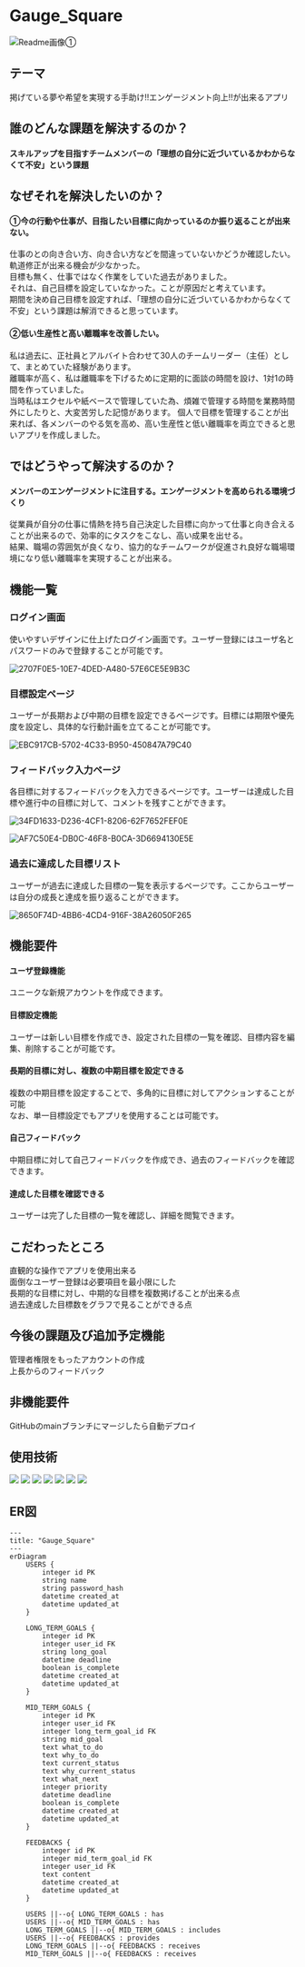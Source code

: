 # Gauge_Square
![Readme画像①](https://github.com/user-attachments/assets/bbb69363-b5b6-4ca9-ad6e-19b1f8f03013)
## テーマ
掲げている夢や希望を実現する手助け!!エンゲージメント向上!!が出来るアプリ
  
## 誰のどんな課題を解決するのか？
#### スキルアップを目指すチームメンバーの「理想の自分に近づいているかわからなくて不安」という課題
  
## なぜそれを解決したいのか？
#### ①今の行動や仕事が、目指したい目標に向かっているのか振り返ることが出来ない。
仕事のとの向き合い方、向き合い方などを間違っていないかどうか確認したい。軌道修正が出来る機会が少なかった。  
目標も無く、仕事ではなく作業をしていた過去がありました。  
それは、自己目標を設定していなかった。ことが原因だと考えています。  
期間を決め自己目標を設定すれば、「理想の自分に近づいているかわからなくて不安」という課題は解消できると思っています。
#### ②低い生産性と高い離職率を改善したい。
私は過去に、正社員とアルバイト合わせて30人のチームリーダー（主任）として、まとめていた経験があります。  
離職率が高く、私は離職率を下げるために定期的に面談の時間を設け、1対1の時間を作っていました。  
当時私はエクセルや紙ベースで管理していた為、煩雑で管理する時間を業務時間外にしたりと、大変苦労した記憶があります。
個人で目標を管理することが出来れば、各メンバーのやる気を高め、高い生産性と低い離職率を両立できると思いアプリを作成しました。
  
## ではどうやって解決するのか？
#### メンバーのエンゲージメントに注目する。エンゲージメントを高められる環境づくり
従業員が自分の仕事に情熱を持ち自己決定した目標に向かって仕事と向き合えることが出来るので、効率的にタスクをこなし、高い成果を出せる。  
結果、職場の雰囲気が良くなり、協力的なチームワークが促進され良好な職場環境になり低い離職率を実現することが出来る。

## 機能一覧
### ログイン画面
使いやすいデザインに仕上げたログイン画面です。ユーザー登録にはユーザ名とパスワードのみで登録することが可能です。  
  
![2707F0E5-10E7-4DED-A480-57E6CE5E9B3C](https://github.com/user-attachments/assets/c9712d33-c289-46f1-a029-f3cf3d72d699)  
### 目標設定ページ
ユーザーが長期および中期の目標を設定できるページです。目標には期限や優先度を設定し、具体的な行動計画を立てることが可能です。  
  
![EBC917CB-5702-4C33-B950-450847A79C40](https://github.com/user-attachments/assets/e5bc4961-ae79-4844-b891-fa013c7c77d5)  
### フィードバック入力ページ
各目標に対するフィードバックを入力できるページです。ユーザーは達成した目標や進行中の目標に対して、コメントを残すことができます。  
  
![34FD1633-D236-4CF1-8206-62F7652FEF0E](https://github.com/user-attachments/assets/b7307f80-106f-40be-89d5-58ee5d036005)  

![AF7C50E4-DB0C-46F8-B0CA-3D6694130E5E](https://github.com/user-attachments/assets/2c1b1341-dfe5-449f-b039-031d4f679aa7)  
### 過去に達成した目標リスト
ユーザーが過去に達成した目標の一覧を表示するページです。ここからユーザーは自分の成長と達成を振り返ることができます。  
  
![8650F74D-4BB6-4CD4-916F-38A26050F265](https://github.com/user-attachments/assets/d2dd16e5-b6c9-4347-8e2f-c3e8009d5165)  


## 機能要件
#### ユーザ登録機能  
ユニークな新規アカウントを作成できます。  
#### 目標設定機能  
ユーザーは新しい目標を作成でき、設定された目標の一覧を確認、目標内容を編集、削除することが可能です。  
#### 長期的目標に対し、複数の中期目標を設定できる  
複数の中期目標を設定することで、多角的に目標に対してアクションすることが可能  
なお、単一目標設定でもアプリを使用することは可能です。  
#### 自己フィードバック  
中期目標に対して自己フィードバックを作成でき、過去のフィードバックを確認できます。  
#### 達成した目標を確認できる  
ユーザーは完了した目標の一覧を確認し、詳細を閲覧できます。

## こだわったところ
直観的な操作でアプリを使用出来る  
面倒なユーザー登録は必要項目を最小限にした  
長期的な目標に対し、中期的な目標を複数掲げることが出来る点  
過去達成した目標数をグラフで見ることができる点  

## 今後の課題及び追加予定機能
管理者権限をもったアカウントの作成  
上長からのフィードバック

## 非機能要件 
GitHubのmainブランチにマージしたら自動デプロイ  

## 使用技術
<img src="https://img.shields.io/badge/-Ruby-CC342D.svg?logo=ruby&style=plastic"> <img src="https://img.shields.io/badge/-Ruby%20on%20Rails-CC0000.svg?logo=rails&style=plastic"> <img src="https://img.shields.io/badge/-Javascript-F7DF1E.svg?logo=javascript&style=plastic"> <img src="https://img.shields.io/badge/-Html5-E34F26.svg?logo=html5&style=plastic"> <img src="https://img.shields.io/badge/-Css3-1572B6.svg?logo=css3&style=plastic"> <img src="https://img.shields.io/badge/-Postgresql-336791.svg?logo=postgresql&style=plastic"> <img src="https://img.shields.io/badge/-Render-000000.svg?logo=&style=plastic">

## ER図

```mermaid
---
title: "Gauge_Square"
---
erDiagram
    USERS {
        integer id PK
        string name
        string password_hash
        datetime created_at
        datetime updated_at
    }

    LONG_TERM_GOALS {
        integer id PK
        integer user_id FK
        string long_goal
        datetime deadline
        boolean is_complete
        datetime created_at
        datetime updated_at
    }
    
    MID_TERM_GOALS {
        integer id PK
        integer user_id FK
        integer long_term_goal_id FK
        string mid_goal
        text what_to_do
        text why_to_do
        text current_status
        text why_current_status
        text what_next
        integer priority
        datetime deadline
        boolean is_complete
        datetime created_at
        datetime updated_at
    }

    FEEDBACKS {
        integer id PK
        integer mid_term_goal_id FK
        integer user_id FK
        text content
        datetime created_at
        datetime updated_at
    }

    USERS ||--o{ LONG_TERM_GOALS : has
    USERS ||--o{ MID_TERM_GOALS : has
    LONG_TERM_GOALS ||--o{ MID_TERM_GOALS : includes
    USERS ||--o{ FEEDBACKS : provides
    LONG_TERM_GOALS ||--o{ FEEDBACKS : receives
    MID_TERM_GOALS ||--o{ FEEDBACKS : receives  
